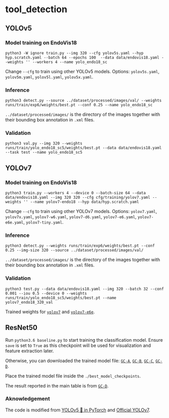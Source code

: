 # tool_detection

## YOLOv5

### Model training on EndoVis18

`python3 -W ignore train.py --img 320 --cfg yolov5s.yaml --hyp hyp.scratch.yaml --batch 64 --epochs 100  --data data/endovis18.yaml --weights '' --workers 4 --name yolo_endo18_sc`

Change `--cfg` to train using other YOLOv5 models. Options: `yolov5s.yaml`, `yolov5m.yaml`, `yolov5l.yaml`, `yolov5x.yaml`.

### Inference

`python3 detect.py --source ../dataset/processed/images/val/ --weights runs/train/exp6/weights/best.pt --conf 0.25 --name yolo_endo18_sc`

`../dataset/processed/images/` is the directory of the images together with their bounding box annotation in `.xml` files.

### Validation

`python3 val.py --img 320 --weights runs/train/yolo_endo18_sc5/weights/best.pt --data data/endovis18.yaml --task test --name yolo_endo18_sc5`

## YOLOv7

### Model training on EndoVis18

`python3 train.py --workers 4 --device 0 --batch-size 64 --data data/endovis18.yaml --img 320 320 --cfg cfg/training/yolov7.yaml --weights '' --name yolov7-endo18 --hyp data/hyp.scratch.yaml`

Change `--cfg` to train using other YOLOv7 models. Options: `yolov7.yaml`, `yolov7x.yaml`, `yolov7-w6.yaml`, `yolov7-d6.yaml`, `yolov7-e6.yaml`, `yolov7-e6e.yaml`, `yolov7-tiny.yaml`.

### Inference
`python3 detect.py --weights runs/train/exp6/weights/best.pt --conf 0.25 --img-size 320 --source ../dataset/processed/images/val/`

`../dataset/processed/images/` is the directory of the images together with their bounding box annotation in `.xml` files.

### Validation
`python3 test.py --data data/endovis18.yaml --img 320 --batch 32 --conf 0.001 --iou 0.5 --device 0 --weights runs/train/yolo_endo18_sc5/weights/best.pt --name yolov7_endo18_320_val`

Trained weights for [`yolov7`](https://drive.google.com/file/d/1LLQIYa2HmUo7EcIzyggc-X088kf5WV1L/view?usp=drive_link) and [`yolov7-e6e`](https://drive.google.com/file/d/104o3KpXNsbu7qQkXWxlOtkDn2nJJJM5g/view?usp=drive_link).

## ResNet50
Run `python3.6 baseline.py` to start training the classification model. Ensure `save` is set to `True` as this checkpoint will be used for visualization and feature extraction later.

Otherwise, you can downloaded the trained model file: [`GC-A`](https://drive.google.com/file/d/1m2gJejiBO1Z-SEFG2GOmFZAIkBzabdLv/view?usp=drive_link), [`GC-B`](https://drive.google.com/file/d/1jvAN2XKf8Lut-Qs69iZb463wua6Nglzg/view?usp=drive_link), [`GC-C`](https://drive.google.com/file/d/1IwIBuE5SEScyYQ4nGX_PG9XATDfVTDYN/view?usp=drive_link), [`GC-D`](https://drive.google.com/file/d/1VgrOe5pWBH2D53_Al72EjDV4ukcfsMVj/view?usp=drive_link).

Place the trained model file inside the `./best_model_checkpoints`.

The result reported in the main table is from [`GC-D`](https://drive.google.com/file/d/1VgrOe5pWBH2D53_Al72EjDV4ukcfsMVj/view?usp=drive_link).

### Aknowledgement

The code is modified from [YOLOv5 🚀 in PyTorch](https://github.com/ultralytics/yolov5) and [Official YOLOv7](https://github.com/WongKinYiu/yolov7).

